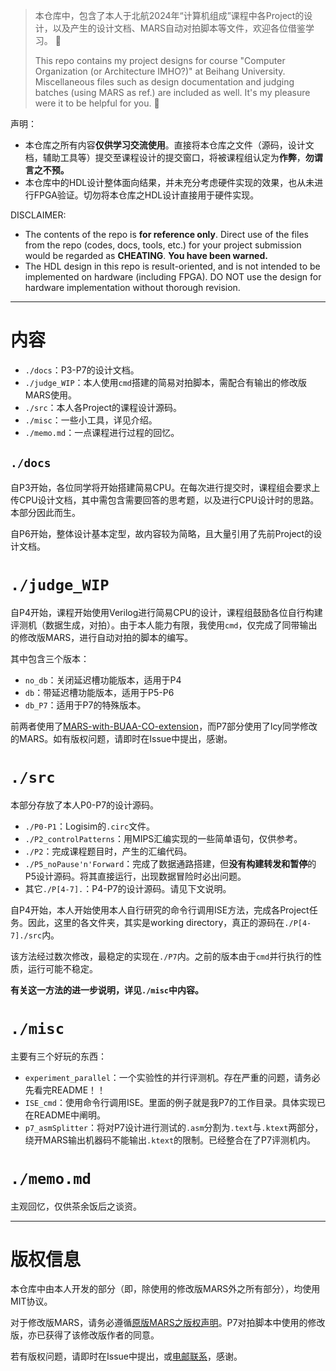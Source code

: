 >本仓库中，包含了本人于北航2024年“计算机组成”课程中各Project的设计，以及产生的设计文档、MARS自动对拍脚本等文件，欢迎各位借鉴学习。 🥰
>
>This repo contains my project designs for course "Computer Organization (or Architecture IMHO?)" at Beihang University. Miscellaneous files such as design documentation and judging batches (using MARS as ref.) are included as well. It's my pleasure were it to be helpful for you. 🥰


声明：
- 本仓库之所有内容**仅供学习交流使用**。直接将本仓库之文件（源码，设计文档，辅助工具等）提交至课程设计的提交窗口，将被课程组认定为**作弊**，**勿谓言之不预。**
- 本仓库中的HDL设计整体面向结果，并未充分考虑硬件实现的效果，也从未进行FPGA验证。切勿将本仓库之HDL设计直接用于硬件实现。

DISCLAIMER:
- The contents of the repo is **for reference only**. Direct use of the files from the repo (codes, docs, tools, etc.) for your project submission would be regarded as **CHEATING**. **You have been warned.**
- The HDL design in this repo is result-oriented, and is not intended to be implemented on hardware (including FPGA). DO NOT use the design for hardware implementation without thorough revision.

---

# 内容

- `./docs`：P3-P7的设计文档。
- `./judge_WIP`：本人使用`cmd`搭建的简易对拍脚本，需配合有输出的修改版MARS使用。
- `./src`：本人各Project的课程设计源码。
- `./misc`：一些小工具，详见介绍。
- `./memo.md`：一点课程进行过程的回忆。

## `./docs`

自P3开始，各位同学将开始搭建简易CPU。在每次进行提交时，课程组会要求上传CPU设计文档，其中需包含需要回答的思考题，以及进行CPU设计时的思路。本部分因此而生。

自P6开始，整体设计基本定型，故内容较为简略，且大量引用了先前Project的设计文档。

# `./judge_WIP`

自P4开始，课程开始使用Verilog进行简易CPU的设计，课程组鼓励各位自行构建评测机（数据生成，对拍）。由于本人能力有限，我使用`cmd`，仅完成了同带输出的修改版MARS，进行自动对拍的脚本的编写。

其中包含三个版本：
- `no_db`：关闭延迟槽功能版本，适用于P4
- `db`：带延迟槽功能版本，适用于P5-P6
- `db_P7`：适用于P7的特殊版本。

前两者使用了[MARS-with-BUAA-CO-extension](https://github.com/Toby-Shi-cloud/Mars-with-BUAA-CO-extension)，而P7部分使用了lcy同学修改的MARS。如有版权问题，请即时在Issue中提出，感谢。

# `./src`

本部分存放了本人P0-P7的设计源码。

- `./P0-P1`：Logisim的`.circ`文件。
- `./P2_controlPatterns`：用MIPS汇编实现的一些简单语句，仅供参考。
- `./P2`：完成课程题目时，产生的汇编代码。
- `./P5_noPause'n'Forward`：完成了数据通路搭建，但**没有构建转发和暂停**的P5设计源码。将其直接运行，出现数据冒险时必出问题。
- 其它`./P[4-7].`：P4-P7的设计源码。请见下文说明。

自P4开始，本人开始使用本人自行研究的命令行调用ISE方法，完成各Project任务。因此，这里的各文件夹，其实是working directory，真正的源码在`./P[4-7]./src`内。

该方法经过数次修改，最稳定的实现在`./P7`内。之前的版本由于`cmd`并行执行的性质，运行可能不稳定。

**有关这一方法的进一步说明，详见`./misc`中内容。**

# `./misc`

主要有三个好玩的东西：

- `experiment_parallel`：一个实验性的并行评测机。存在严重的问题，请务必先看完README！！
- `ISE_cmd`：使用命令行调用ISE。里面的例子就是我P7的工作目录。具体实现已在README中阐明。
- `p7_asmSplitter`：将对P7设计进行测试的`.asm`分割为`.text`与`.ktext`两部分，绕开MARS输出机器码不能输出`.ktext`的限制。已经整合在了P7评测机内。


# `./memo.md`

主观回忆，仅供茶余饭后之谈资。

---

# 版权信息

本仓库中由本人开发的部分（即，除使用的修改版MARS外之所有部分），均使用MIT协议。

对于修改版MARS，请务必遵循[原版MARS之版权声明](MARSlicense.txt)。P7对拍脚本中使用的修改版，亦已获得了该修改版作者的同意。

若有版权问题，请即时在Issue中提出，或[电邮联系](mailto://lajipz@qq.com)，感谢。




